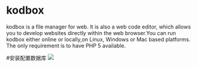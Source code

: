 # kodbox
kodbox is a file manager for web. It is also a web code editor, which allows you to develop websites directly within the web browser.You can run kodbox either online or locally,on Linux, Windows or Mac based platforms. The only requirement is to have PHP 5 available.

#安装配置数据库
![](https://ghproxy.com/https://raw.githubusercontent.com/qwerty00007/xchart/main/assets/kodbox-db-config.png)